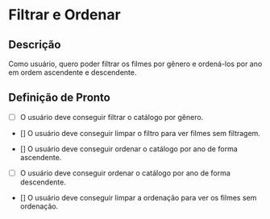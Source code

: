# Filtrar e Ordenar

## Descrição

Como usuário, quero poder filtrar os filmes por gênero e ordená-los por ano em ordem ascendente e descendente.

## Definição de Pronto

- [ ] O usuário deve conseguir filtrar o catálogo por gênero.

- [] O usuário deve conseguir limpar o filtro para ver filmes sem filtragem.

- [] O usuário deve conseguir ordenar o catálogo por ano de forma ascendente.

- [ ] O usuário deve conseguir ordenar o catálogo por ano de forma descendente.

- [] O usuário deve conseguir limpar a ordenação para ver os filmes sem ordenação.
